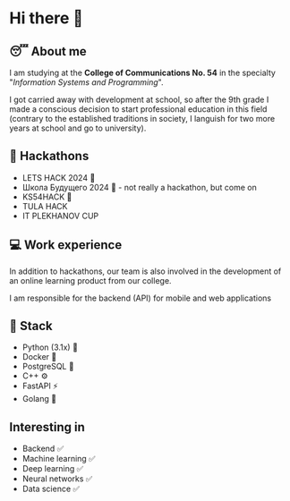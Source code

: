 # Hi there 👋
## :sleeping: About me
I am studying at the **College of Communications No. 54** in the specialty "*Information Systems and Programming*". 

I got carried away with development at school, so after the 9th grade I made a conscious decision to start professional education in this field (contrary to the established traditions in society, I languish for two more years at school and go to university).

## :tada: Hackathons 
- LETS HACK 2024 🥇
- Школа Будущего 2024 🥇 - not really a hackathon, but come on
- KS54HACK 🥇
- TULA HACK
- IT PLEKHANOV CUP

## :computer: Work experience 
In addition to hackathons, our team is also involved in the development of an online learning product from our college. 

I am responsible for the backend (API) for mobile and web applications
## :hammer: Stack
- Python (3.1x) :snake:
- Docker :whale2:
- PostgreSQL 🐘
- C++ ⚙️
- FastAPI ⚡
- Golang :panda_face:
## Interesting in
- Backend :white_check_mark:
- Machine learning :white_check_mark:
- Deep learning :white_check_mark:
- Neural networks :white_check_mark:
- Data science :white_check_mark:
